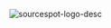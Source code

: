 ![sourcespot-logo-desc](https://user-images.githubusercontent.com/79237986/150465669-f8adad5c-c145-4983-bbd9-8d9995cc2c98.gif)
